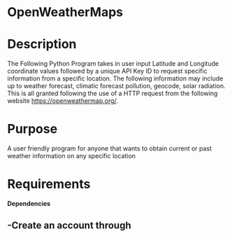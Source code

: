 # OpenWeatherMaps


# Description
The Following Python Program takes in user input Latitude and Longitude coordinate values followed by a unique API Key ID to request specific information from a specific location.  The following information may include up to weather forecast, climatic forecast pollution, geocode, solar radiation. This is all granted following the use of  a HTTP request from the following website https://openweathermap.org/. 

# Purpose
A user friendly program for anyone that wants to obtain current or past weather information on any specific location


# Requirements
**Dependencies**
  
  -Create an account through 
  -
